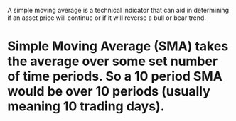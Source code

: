 A simple moving average is a technical indicator that can aid in determining if an asset price will continue or if it will reverse a bull or bear trend.

# Simple Moving Average (SMA) takes the average over some set number of time periods. So a 10 period SMA would be over 10 periods (usually meaning 10 trading days).
